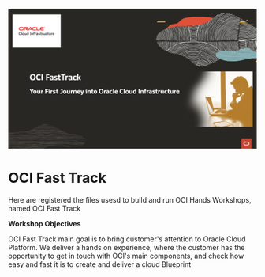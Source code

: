 ![](FastTrackHeader1.png)
# OCI Fast Track

Here are registered the files usesd to build  and run OCI Hands Workshops, named OCI Fast Track

**Workshop Objectives**

OCI Fast Track main goal is to bring customer's attention to Oracle Cloud Platform. We deliver a hands on experience, where the customer has the opportunity to get in touch with OCI's main components, and check how easy and fast it is to create and deliver a cloud Blueprint


